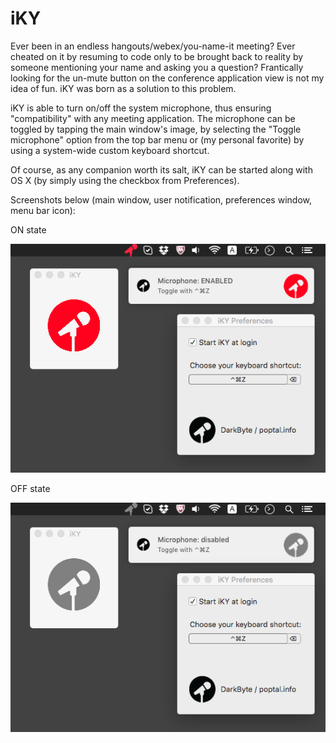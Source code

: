 # iKY
Ever been in an endless hangouts/webex/you-name-it meeting? Ever cheated on it by resuming to code only to be brought back to reality by someone mentioning your name and asking you a question? Frantically looking for the un-mute button on the conference application view is not my idea of fun. iKY was born as a solution to this problem.

iKY is able to turn on/off the system microphone, thus ensuring "compatibility" with any meeting application. The microphone can be toggled by tapping the main window's image, by selecting the "Toggle microphone" option from the top bar menu or (my personal favorite) by using a system-wide custom keyboard shortcut.

Of course, as any companion worth its salt, iKY can be started along with OS X (by simply using the checkbox from Preferences).

Screenshots below (main window, user notification, preferences window, menu bar icon):

ON state

![iKY screenshot 1](iKY_on.png?raw=true "iKY screenshot 1")

OFF state

![iKY screenshot 2](iKY_off.png?raw=true "iKY screenshot 2")
